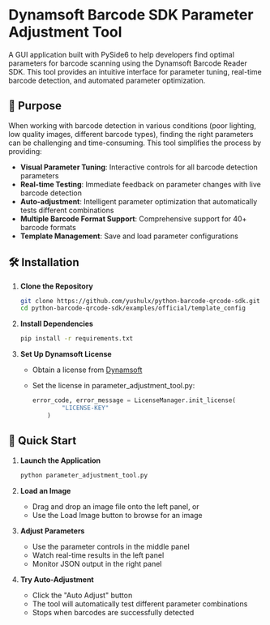 # Dynamsoft Barcode SDK Parameter Adjustment Tool 

A GUI application built with PySide6 to help developers find optimal parameters for barcode scanning using the Dynamsoft Barcode Reader SDK. This tool provides an intuitive interface for parameter tuning, real-time barcode detection, and automated parameter optimization.

## 🎯 Purpose

When working with barcode detection in various conditions (poor lighting, low quality images, different barcode types), finding the right parameters can be challenging and time-consuming. This tool simplifies the process by providing:

- **Visual Parameter Tuning**: Interactive controls for all barcode detection parameters
- **Real-time Testing**: Immediate feedback on parameter changes with live barcode detection
- **Auto-adjustment**: Intelligent parameter optimization that automatically tests different combinations
- **Multiple Barcode Format Support**: Comprehensive support for 40+ barcode formats
- **Template Management**: Save and load parameter configurations

## 🛠️ Installation

1. **Clone the Repository**
   ```bash
   git clone https://github.com/yushulx/python-barcode-qrcode-sdk.git
   cd python-barcode-qrcode-sdk/examples/official/template_config
   ```

2. **Install Dependencies**
   ```bash
   pip install -r requirements.txt
   ```

3. **Set Up Dynamsoft License**
   - Obtain a license from [Dynamsoft](https://www.dynamsoft.com/customer/license/trialLicense)
   - Set the license in parameter_adjustment_tool.py:
       
        ```python
        error_code, error_message = LicenseManager.init_license(
                "LICENSE-KEY"
            )
        ```
    

## 🚀 Quick Start

1. **Launch the Application**
   ```bash
   python parameter_adjustment_tool.py
   ```

2. **Load an Image**
   - Drag and drop an image file onto the left panel, or
   - Use the Load Image button to browse for an image

3. **Adjust Parameters**
   - Use the parameter controls in the middle panel
   - Watch real-time results in the left panel
   - Monitor JSON output in the right panel

4. **Try Auto-Adjustment**
   - Click the "Auto Adjust" button
   - The tool will automatically test different parameter combinations
   - Stops when barcodes are successfully detected
